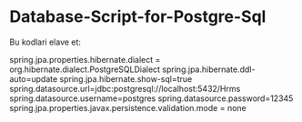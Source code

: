 # Database-Script-for-Postgre-Sql

Bu kodlari elave et:

spring.jpa.properties.hibernate.dialect = org.hibernate.dialect.PostgreSQLDialect
spring.jpa.hibernate.ddl-auto=update
spring.jpa.hibernate.show-sql=true
spring.datasource.url=jdbc:postgresql://localhost:5432/Hrms
spring.datasource.username=postgres
spring.datasource.password=12345
spring.jpa.properties.javax.persistence.validation.mode = none
